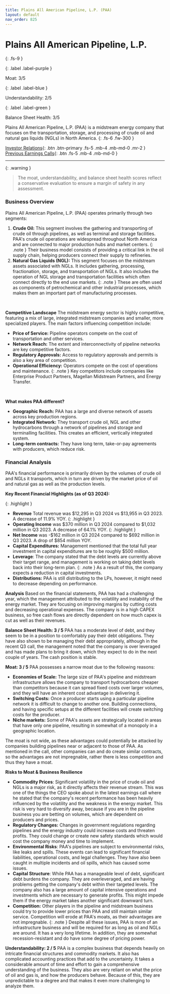 ```yaml
---
title: Plains All American Pipeline, L.P. (PAA)
layout: default
nav_order: 825
---
```


# Plains All American Pipeline, L.P.
{: .fs-9 }

{: .label .label-purple }

Moat: 3/5

{: .label .label-blue }

Understandability: 2/5

{: .label .label-green }

Balance Sheet Health: 3/5

Plains All American Pipeline, L.P. (PAA) is a midstream energy company that focuses on the transportation, storage, and processing of crude oil and natural gas liquids (NGLs) in North America.
{: .fs-6 .fw-300 }

[Investor Relations](https://www.google.com/search?q=PAA+investor+relations){: .btn .btn-primary .fs-5 .mb-4 .mb-md-0 .mr-2 }
[Previous Earnings Calls](https://discountingcashflows.com/company/PAA/transcripts/){: .btn .fs-5 .mb-4 .mb-md-0 }

---

{: .warning }
>The moat, understandability, and balance sheet health scores reflect a conservative evaluation to ensure a margin of safety in any assessment.



### Business Overview
Plains All American Pipeline, L.P. (PAA) operates primarily through two segments:
1.  **Crude Oil:** This segment involves the gathering and transporting of crude oil through pipelines, as well as terminal and storage facilities. PAA's crude oil operations are widespread throughout North America and are connected to major production hubs and market centers.
{: .note }
Their business model consists of providing a critical link in the oil supply chain, helping producers connect their supply to refineries.
2.  **Natural Gas Liquids (NGL):** This segment focuses on the midstream assets associated with NGLs. It includes gathering, processing, fractionation, storage, and transportation of NGLs. It also includes the operation of NGL storage and transportation facilities which often connect directly to the end use markets.
{: .note }
These are often used as components of petrochemical and other industrial processes, which makes them an important part of manufacturing processes.

<br>

**Competitive Landscape**
The midstream energy sector is highly competitive, featuring a mix of large, integrated midstream companies and smaller, more specialized players. The main factors influencing competition include:
*   **Price of Service:**  Pipeline operators compete on the cost of transportation and other services.
*   **Network Reach:**  The extent and interconnectivity of pipeline networks are key competitive factors.
*   **Regulatory Approvals:** Access to regulatory approvals and permits is also a key area of competition.
*   **Operational Efficiency:** Operators compete on the cost of operations and maintenance.
{: .note }
Key competitors include companies like Enterprise Product Partners, Magellan Midstream Partners, and Energy Transfer.

<br>

**What makes PAA different?**
*   **Geographic Reach:** PAA has a large and diverse network of assets across key production regions.
*  **Integrated Network:** They transport crude oil, NGL and other hydrocarbons through a network of pipelines and storage and terminalling facilities. This creates an efficient, vertically integrated system.
*  **Long-term contracts:** They have long term, take-or-pay agreements with producers, which reduce risk.

### Financial Analysis
PAA's financial performance is primarily driven by the volumes of crude oil and NGLs it transports, which in turn are driven by the market price of oil and natural gas as well as the production levels.

**Key Recent Financial Highlights (as of Q3 2024):**

{: .highlight }
*    **Revenue**	Total revenue was $12,295 in Q3 2024 vs $13,955 in Q3 2023. A decrease of 11.9% YOY.
{: .highlight }
*    **Operating Income** was $370 million in Q3 2024 compared to $1,032 million in Q3 2023. A decrease of 64.1% YOY.
{: .highlight }
*    **Net Income** was -$162 million in Q3 2024 compared to $692 million in Q3 2023. A drop of $854 million YOY.
*   **Capital Expenditures:** Management mentioned that the total full year investment in capital expenditures are to be roughly $500 million.
*   **Leverage**: The company stated that the debt levels are currently above their target range, and management is working on taking debt levels back into their long-term plan.
{: .note }
As a result of this, the company expects a reduction in capital investments.
*   **Distributions:** PAA is still distributing to the LPs, however, it might need to decrease depending on performance.

**Analysis**
Based on the financial statements, PAA has had a challenging year, which the management attributed to the volatility and instability of the energy market. They are focusing on improving margins by cutting costs and decreasing operational expenses. The company is in a high CAPEX business, so free cash flows are directly dependent on how much capex is cut as well as their revenues.

**Balance Sheet Health: 3 / 5**
PAA has a moderate level of debt, and they seem to be in a position to comfortably pay their debt obligations. They have also shown to be managing their debt appropriately, although in the recent Q3 call, the management noted that the company is over leveraged and has made plans to bring it down, which they expect to do in the next couple of years. The cash position is stable.

**Moat: 3 / 5**
PAA possesses a narrow moat due to the following reasons:
*   **Economies of Scale:** The large size of PAA's pipeline and midstream infrastructure allows the company to transport hydrocarbons cheaper than competitors because it can spread fixed costs over larger volumes, and they will have an inherent cost advantage in delivering it.
*  **Switching Costs:** Once a producer starts using a particular pipeline network it is difficult to change to another one. Building connections, and having specific setups at the different facilities will create switching costs for the producer.
*   **Niche markets:** Some of PAA's assets are strategically located in areas that have only one pipeline, resulting in somewhat of a monopoly in a geographic location.

The moat is not wide, as these advantages could potentially be attacked by companies building pipelines near or adjacent to those of PAA. As mentioned in the call, other companies can and do create similar contracts, so the advantages are not impregnable, rather there is less competition and thus they have a moat.

**Risks to Moat & Business Resilience**
*   **Commodity Prices**: Significant volatility in the price of crude oil and NGLs is a major risk, as it directly affects their revenue stream. This was one of the things the CEO spoke about in the latest earnings call where he stated that the company's recent performance has been heavily influenced by the volatility and the weakness in the energy market. This risk is very hard to diversify away, because if you are in the pipeline business you are betting on volumes, which are dependent on producers and prices.
*  **Regulatory Changes:** Changes in government regulations regarding pipelines and the energy industry could increase costs and threaten profits. They could change or create new safety standards which would cost the company money and time to implement.
*  **Environmental Risks**: PAA's pipelines are subject to environmental risks, like leaks and spills. These events can lead to significant financial liabilities, operational costs, and legal challenges. They have also been caught in multiple incidents and oil spills, which has caused some issues.
*   **Capital Structure**: While PAA has a manageable level of debt, significant debt burdens the company. They are overleveraged, and are having problems getting the company's debt within their targeted levels. The company also has a large amount of capital intensive operations and investments which are necessary to generate profits. This might impede them if the energy market takes another significant downward turn.
*  **Competition:** Other players in the pipeline and midstream business could try to provide lower prices than PAA and still maintain similar service. Competition will erode at PAA's moats, as their advantages are not impregnable.
{: .note }
Despite all these issues, PAA is more of an infrastructure business and will be required for as long as oil and NGLs are around. It has a very long lifetime. In addition, they are somewhat recession-resistant and do have some degree of pricing power.

**Understandability: 2 / 5**
PAA is a complex business that depends heavily on intricate financial structures and commodity markets. It also has complicated accounting practices that add to the uncertainty. It takes a considerable amount of time and effort to gain a comprehensive understanding of the business. They also are very reliant on what the price of oil and gas is, and how the producers behave. Because of this, they are unpredictable to a degree and that makes it even more challenging to analyze them.